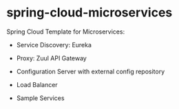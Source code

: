 # spring-cloud-microservices
Spring Cloud Template for Microservices:

- Service Discovery: Eureka
- Proxy: Zuul API Gateway
- Configuration Server with external config repository
- Load Balancer

- Sample Services
